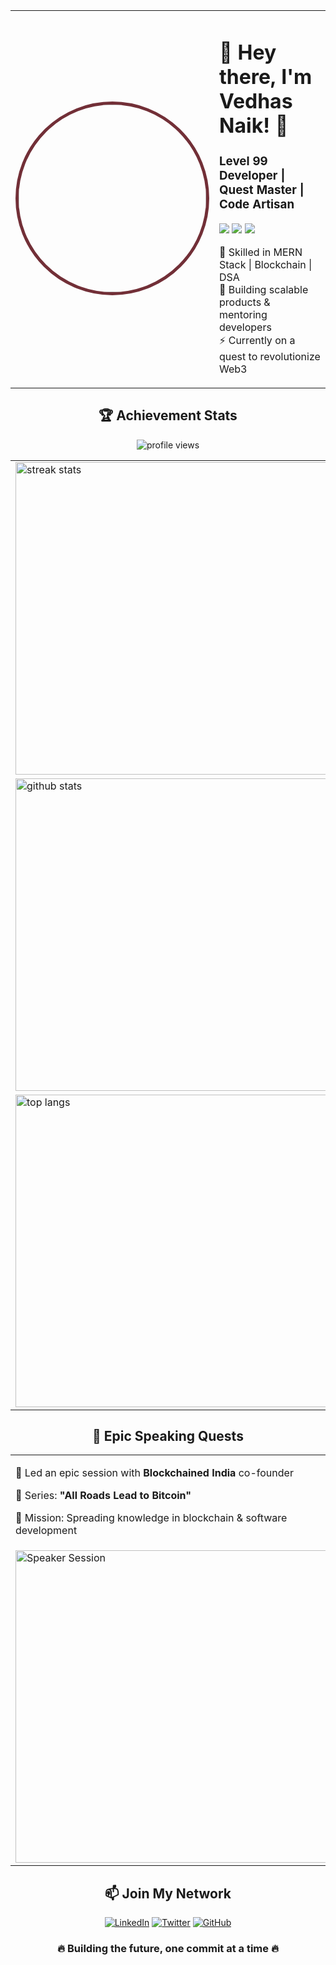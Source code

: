 <div align="center">

  <!-- Profile Header with Image and Info -->
  <table>
    <tr>
      <td width="40%">
        <img src="https://i.pinimg.com/736x/17/f0/22/17f022aa9c15c3299ea1804226a8478c.jpg" width="300" height="300" style="border-radius: 50%; border: 5px solid #722F37"/>
      </td>
      <td width="60%">
        <h1>🚀 Hey there, I'm Vedhas Naik! 👋</h1>
        <h3>Level 99 Developer | Quest Master | Code Artisan</h3>
        <p>
          <img src="https://img.shields.io/badge/Class-Full%20Stack%20Developer-FF6B6B?style=for-the-badge&logoColor=white"/>
          <img src="https://img.shields.io/badge/Specialty-Blockchain-00A0DC?style=for-the-badge&logoColor=white"/>
          <img src="https://img.shields.io/badge/Role-Speaker-4CAF50?style=for-the-badge&logoColor=white"/>
        </p>
        <p>
          🔸 Skilled in MERN Stack | Blockchain | DSA<br/>
          🔸 Building scalable products & mentoring developers<br/>
          ⚡ Currently on a quest to revolutionize Web3
        </p>
      </td>
    </tr>
  </table>

  <!-- Stats Cards -->
  <h2>🏆 Achievement Stats</h2>
  
  <!-- Profile Views -->
  <img src="https://komarev.com/ghpvc/?username=NaikVedhas&color=blueviolet&style=for-the-badge&label=PROFILE+VIEWS" alt="profile views"/>
  
  <!-- Stats Grid -->
  <div>
    <!-- Using a table for better layout control -->
    <table>
      <tr>
        <td>
          <img width="500" src="https://streak-stats.demolab.com/?user=NaikVedhas&theme=radical&border=true&date_format=M%20j%5B%2C%20Y%5D" alt="streak stats"/>
        </td>
      </tr>
      <tr>
        <td>
          <img width="500" src="https://github-readme-stats.vercel.app/api?username=NaikVedhas&show_icons=true&theme=radical&border_color=FFFFFF" alt="github stats"/>
        </td>
      </tr>
      <tr>
        <td>
          <img width="500" src="https://github-readme-stats.vercel.app/api/top-langs/?username=NaikVedhas&layout=compact&theme=radical&border_color=FFFFFF" alt="top langs"/>
        </td>
      </tr>
    </table>
  </div>

  <!-- Speaker Section -->
  <h2>🎤 Epic Speaking Quests</h2>
  <table>
    <tr>
      <td>
        <p>💫 Led an epic session with <b>Blockchained India</b> co-founder</p>
        <p>🌟 Series: <b>"All Roads Lead to Bitcoin"</b></p>
        <p>🎯 Mission: Spreading knowledge in blockchain & software development</p>
      </td>
    </tr>
    <tr>
      <td>
        <img src="https://drive.google.com/uc?export=view&id=1-0DaAlIYHeEDl4_HrxMdALNrXjWx2-c1" alt="Speaker Session" width="500"/>
      </td>
    </tr>
  </table>

  <!-- Connect Section -->
  <h2>📫 Join My Network</h2>
  
  [![LinkedIn](https://img.shields.io/badge/LinkedIn-Connect-0077B5?style=for-the-badge&logo=linkedin&logoColor=white)](https://linkedin.com/in/your-profile)
  [![Twitter](https://img.shields.io/badge/Twitter-Follow-1DA1F2?style=for-the-badge&logo=twitter&logoColor=white)](https://twitter.com/your-profile)
  [![GitHub](https://img.shields.io/badge/GitHub-Follow-181717?style=for-the-badge&logo=github&logoColor=white)](https://github.com/NaikVedhas)

  <h3>🔥 Building the future, one commit at a time 🔥</h3>
</div>
